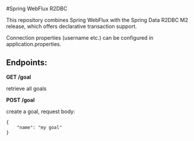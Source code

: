 #Spring WebFlux R2DBC

This repository combines Spring WebFlux with the Spring Data R2DBC M2 release, which 
offers declarative transaction support.

Connection properties (username etc.) can be configured in application.properties.
## Endpoints:

**GET /goal**

retrieve all goals

**POST /goal**

create a goal, request body:

```
{
	"name": "my goal"
}
```